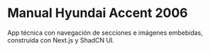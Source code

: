 # Manual Hyundai Accent 2006

App técnica con navegación de secciones e imágenes embebidas, construida con Next.js y ShadCN UI.